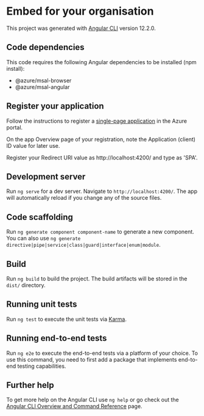 # Embed for your organisation

This project was generated with [Angular CLI](https://github.com/angular/angular-cli) version 12.2.0.

## Code dependencies
This code requires the following Angular dependencies to be installed (npm install):
- @azure/msal-browser
- @azure/msal-angular

## Register your application
Follow the instructions to register a [single-page application](https://docs.microsoft.com/en-us/azure/active-directory/develop/scenario-spa-app-registration) in the Azure portal.

On the app Overview page of your registration, note the Application (client) ID value for later use.

Register your Redirect URI value as http://localhost:4200/ and type as 'SPA'.

## Development server

Run `ng serve` for a dev server. Navigate to `http://localhost:4200/`. The app will automatically reload if you change any of the source files.

## Code scaffolding

Run `ng generate component component-name` to generate a new component. You can also use `ng generate directive|pipe|service|class|guard|interface|enum|module`.

## Build

Run `ng build` to build the project. The build artifacts will be stored in the `dist/` directory.

## Running unit tests

Run `ng test` to execute the unit tests via [Karma](https://karma-runner.github.io).

## Running end-to-end tests

Run `ng e2e` to execute the end-to-end tests via a platform of your choice. To use this command, you need to first add a package that implements end-to-end testing capabilities.

## Further help

To get more help on the Angular CLI use `ng help` or go check out the [Angular CLI Overview and Command Reference](https://angular.io/cli) page.
